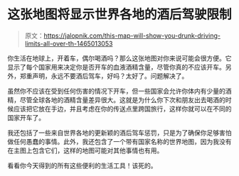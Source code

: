 # 这张地图将显示世界各地的酒后驾驶限制

> 原文：<https://jalopnik.com/this-map-will-show-you-drunk-driving-limits-all-over-th-1465013053>

你生活在地球上，开着车，偶尔喝酒吗？那么这张地图对你来说可能会很方便。它显示了每个国家用来决定你是否开车的血液酒精含量，尽管你真的不应该开车。另外，郑重声明，永远不要酒后驾车，好吗？太好了。问题解决了。



虽然你不应该在受到任何伤害的情况下开车，但一些国家会允许你体内有少量的酒精，尽管全球各地的酒精含量差异很大。这就是为什么你下次和朋友出去喝酒的时候应该把它放在手边，并且考虑在你的传送点里跨国旅行，这样你就可以在不同的国家开车了。

我还包括了一些来自世界各地的更新颖的酒后驾车惩罚，只是为了确保你足够害怕做任何愚蠢的事情。此外，我还包含了一个带有国家名称的世界地图，因为我没有在主图上包含它们，这样的地图可能对其他事情也有用。

看看你今天得到的所有这些便利的生活工具！该死的。